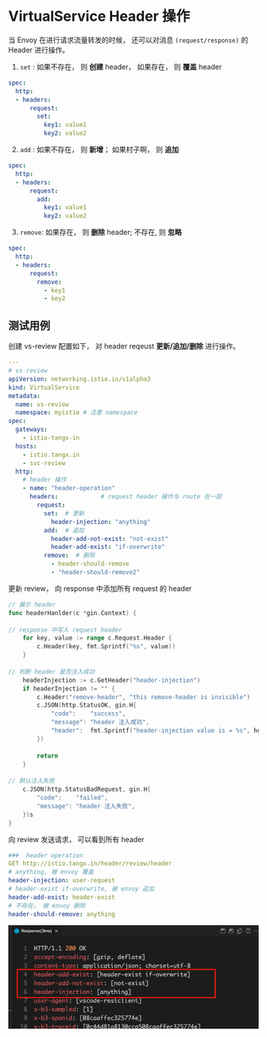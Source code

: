 # VirtualService Header 操作

当 Envoy 在进行请求流量转发的时候， 还可以对消息 `(request/response)` 的 Header 进行操作。

1. `set` : 如果不存在， 则 **创建** header， 如果存在， 则 **覆盖**  header

```yaml
spec:
  http:
  - headers:
      request:
        set:
          key1: value1
          key2: value2
```

2. `add` : 如果不存在， 则 **新增**； 如果村子啊， 则 **追加** 

```yaml
spec:
  http:
  - headers:
      request:
        add:
          key1: value1
          key2: value2
```

3. `remove`: 如果存在， 则 **删除** header; 不存在, 则 **忽略**

```yaml
spec:
  http:
  - headers:
      request:
        remove:
          - key1
          - key2
```


## 测试用例

创建 vs-review 配置如下， 对 header reqeust **更新/追加/删除** 进行操作。

```yaml
---
# vs review
apiVersion: networking.istio.io/v1alpha3
kind: VirtualService
metadata:
  name: vs-review
  namespace: myistio # 注意 namespace
spec:
  gateways:
    - istio-tangx-in
  hosts:
    - istio.tangx.in
    - svc-review
  http:
    # header 操作
    - name: "header-operation"
      headers:            # request header 操作与 route 在一层
        request:
          set:  # 更新
            header-injection: "anything"
          add:  # 追加
            header-add-not-exist: "not-exist"
            header-add-exist: "if-overwrite"
          remove:  # 删除
            - header-should-remove
            - "header-should-remove2"
```

更新 review， 向 response 中添加所有 request 的 header

```go
// 展示 header
func headerHanlder(c *gin.Context) {

// response 中写入 request header
	for key, value := range c.Request.Header {
		c.Header(key, fmt.Sprintf("%s", value))
	}

// 判断 header 是否注入成功
	headerInjection := c.GetHeader("header-injection")
	if headerInjection != "" {
		c.Header("remove-header", "this remove-header is invisible")
		c.JSON(http.StatusOK, gin.H{
			"code":    "success",
			"message": "header 注入成功",
			"header":  fmt.Sprintf("header-injection value is = %s", headerInjection),
		})

		return
	}

// 默认注入失败
	c.JSON(http.StatusBadRequest, gin.H{
		"code":    "failed",
		"message": "header 注入失败",
	})s
}
```

向 review 发送请求， 可以看到所有 header

```yaml
###  header operation
GET http://istio.tangx.in/header/review/header
# anything, 被 envoy 覆盖
header-injection: user-request
# header-exist if-overwrite, 被 envoy 追加
header-add-exist: header-exist
# 不存在， 被 envoy 删除
header-should-remove: anything 
```

![header-operation](./imgs/14/14-header-operation.png)


